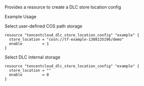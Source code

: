 Provides a resource to create a DLC store location config

Example Usage

Select user-defined COS path storage

```hcl
resource "tencentcloud_dlc_store_location_config" "example" {
  store_location = "cosn://tf-example-1308135196/demo"
  enable         = 1
}
```

Select DLC internal storage

```hcl
resource "tencentcloud_dlc_store_location_config" "example" {
  store_location = ""
  enable         = 0
}
```
